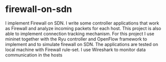 # firewall-on-sdn
I implement Firewall on SDN.  I write some controller applications that work as Firewall and analyze incoming packets for each host. This project is also able to implement connection tracking mechanism. For this project I use mininet together with the  Ryu controller and OpenFlow framework to implement and to simulate firewall on SDN.  The applications are tested on local machine with Firewall rule-set. I use Wireshark to monitor data communication in the hosts
